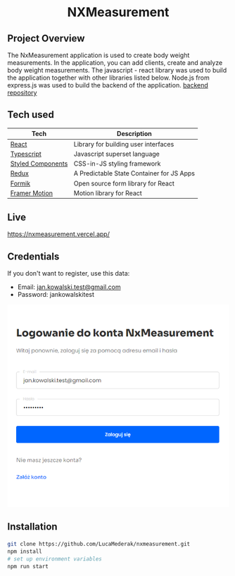 <h1 align="center">NXMeasurement</h1>

## Project Overview

The NxMeasurement application is used to create body weight measurements. In the application, you can add clients, create and analyze body weight measurements. The javascript - react library was used to build the application together with other libraries listed below.
Node.js from express.js was used to build the backend of the application. [backend repository](https://github.com/LucaMederak/nxmeasurement-backend)

## Tech used

| Tech                                               | Description                               |
| -------------------------------------------------- | ----------------------------------------- |
| [React](https://reactjs.org/)                      | Library for building user interfaces      |
| [Typescript](https://www.typescriptlang.org/)      | Javascript superset language              |
| [Styled Components](https://styled-components.com) | CSS-in-JS styling framework               |
| [Redux](https://redux.js.org/)                     | A Predictable State Container for JS Apps |
| [Formik](https://formik.org/)                      | Open source form library for React        |
| [Framer Motion](https://www.framer.com/motion/)    | Motion library for React                  |

## Live

https://nxmeasurement.vercel.app/

## Credentials

If you don't want to register, use this data:

- Email: jan.kowalski.test@gmail.com
- Password: jankowalskitest

![nxmeasurement-login](./public/login.png)

## Installation

```bash
git clone https://github.com/LucaMederak/nxmeasurement.git
npm install
# set up environment variables
npm run start
```
